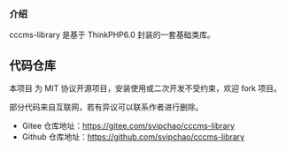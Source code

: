 ### 介绍

cccms-library 是基于 ThinkPHP6.0 封装的一套基础类库。

## 代码仓库

本项目 为 MIT 协议开源项目，安装使用或二次开发不受约束，欢迎 fork 项目。

部分代码来自互联网，若有异议可以联系作者进行删除。

* Gitee 仓库地址：https://gitee.com/svipchao/cccms-library
* Github 仓库地址：https://github.com/svipchao/cccms-library
